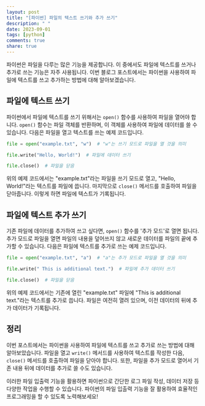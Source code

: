 ```yaml
---
layout: post
title: "[파이썬] 파일의 텍스트 쓰기와 추가 쓰기"
description: " "
date: 2023-09-01
tags: [python]
comments: true
share: true
---
```


파이썬은 파일을 다루는 많은 기능을 제공합니다. 이 중에서도 파일에 텍스트를 쓰거나 추가로 쓰는 기능은 자주 사용됩니다. 이번 블로그 포스트에서는 파이썬을 사용하여 파일에 텍스트를 쓰고 추가하는 방법에 대해 알아보겠습니다.

## 파일에 텍스트 쓰기

파이썬에서 파일에 텍스트를 쓰기 위해서는 `open()` 함수를 사용하여 파일을 열어야 합니다. `open()` 함수는 파일 객체를 반환하며, 이 객체를 사용하여 파일에 데이터를 쓸 수 있습니다. 다음은 파일을 열고 텍스트를 쓰는 예제 코드입니다.

```python
file = open("example.txt", "w")  # "w"는 쓰기 모드로 파일을 열 것을 의미

file.write("Hello, World!")  # 파일에 데이터 쓰기

file.close()  # 파일을 닫음
```

위의 예제 코드에서는 "example.txt"라는 파일을 쓰기 모드로 열고, "Hello, World!"라는 텍스트를 파일에 씁니다. 마지막으로 `close()` 메서드를 호출하여 파일을 닫아줍니다. 이렇게 하면 파일에 텍스트가 기록됩니다.

## 파일에 텍스트 추가 쓰기

기존 파일에 데이터를 추가하여 쓰고 싶다면, `open()` 함수를 '추가 모드'로 열면 됩니다. 추가 모드로 파일을 열면 파일의 내용을 덮어쓰지 않고 새로운 데이터를 파일의 끝에 추가할 수 있습니다. 다음은 파일에 텍스트를 추가로 쓰는 예제 코드입니다.

```python
file = open("example.txt", "a")  # "a"는 추가 모드로 파일을 열 것을 의미

file.write(" This is additional text.")  # 파일에 추가 데이터 쓰기

file.close()  # 파일을 닫음
```

위의 예제 코드에서는 기존에 열린 "example.txt" 파일에 "This is additional text."라는 텍스트를 추가로 씁니다. 파일은 여전히 열려 있으며, 이전 데이터의 뒤에 추가 데이터가 기록됩니다.

## 정리

이번 포스트에서는 파이썬을 사용하여 파일에 텍스트를 쓰고 추가로 쓰는 방법에 대해 알아보았습니다. 파일을 열고 `write()` 메서드를 사용하여 텍스트를 작성한 다음, `close()` 메서드를 호출하여 파일을 닫아야 합니다. 또한, 파일을 추가 모드로 열어서 기존 내용 뒤에 데이터를 추가로 쓸 수도 있습니다.

이러한 파일 입출력 기능을 활용하면 파이썬으로 간단한 로그 파일 작성, 데이터 저장 등 다양한 작업을 수행할 수 있습니다. 파이썬의 파일 입출력 기능을 잘 활용하여 효율적인 프로그래밍을 할 수 있도록 노력해보세요!
